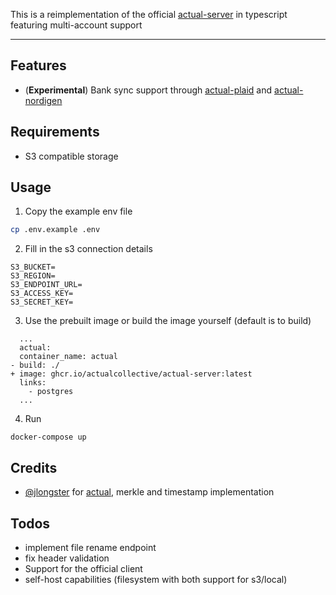 This is a reimplementation of the official [actual-server](https://github.com/actualbudget/actual-server) in typescript featuring multi-account support

---
## Features
- (**Experimental**) Bank sync support through [actual-plaid](https://github.com/actualcollective/actual-plaid) and [actual-nordigen](https://github.com/actualcollective/actual-nordigen)
## Requirements
- S3 compatible storage
## Usage
1. Copy the example env file
  ```bash
cp .env.example .env
   ```
2. Fill in the s3 connection details
  ```
S3_BUCKET=
S3_REGION=
S3_ENDPOINT_URL=
S3_ACCESS_KEY=
S3_SECRET_KEY=
  ```
3. Use the prebuilt image or build the image yourself (default is to build)
  ```
    ...
    actual:
    container_name: actual
  - build: ./
  + image: ghcr.io/actualcollective/actual-server:latest
    links:
      - postgres
    ...
  ```
4. Run
  ```
docker-compose up
  ```
## Credits
- [@jlongster](https://github.com/jlongster) for [actual](https://github.com/actualbudget), merkle and timestamp implementation
## Todos
- implement file rename endpoint
- fix header validation
- Support for the official client
- self-host capabilities (filesystem with both support for s3/local)
